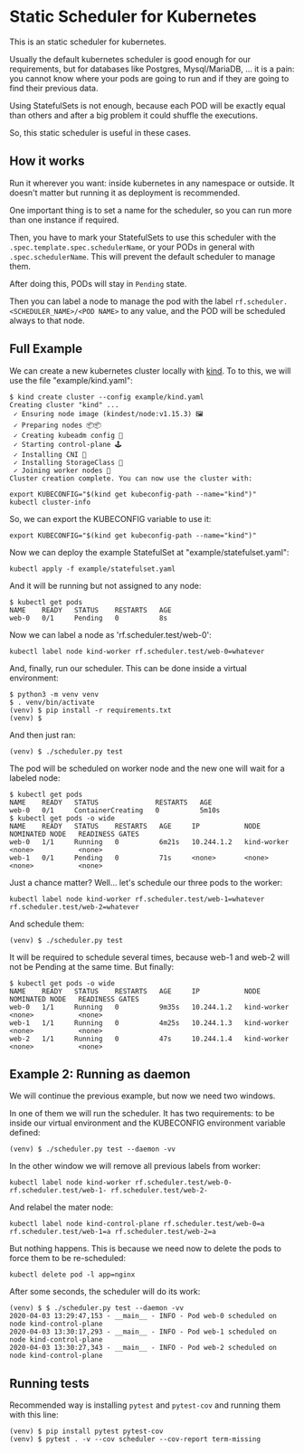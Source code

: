 # Static Scheduler for Kubernetes

This is an static scheduler for kubernetes.

Usually the default kubernetes scheduler is good enough for our requirements, but for databases like Postgres, Mysql/MariaDB, ... it is a pain: you cannot know where your pods are going to run and if they are going to find their previous data.

Using StatefulSets is not enough, because each POD will be exactly equal than others and after a big problem it could shuffle the executions.

So, this static scheduler is useful in these cases.

## How it works

Run it wherever you want: inside kubernetes in any namespace or outside. It doesn't matter but running it as deployment is recommended.

One important thing is to set a name for the scheduler, so you can run more than one instance if required.

Then, you have to mark your StatefulSets to use this scheduler with the `.spec.template.spec.schedulerName`, or your PODs in general with `.spec.schedulerName`. This will prevent the default scheduler to manage them.

After doing this, PODs will stay in `Pending` state.

Then you can label a node to manage the pod with the label `rf.scheduler.<SCHEDULER_NAME>/<POD NAME>` to any value, and the POD will be scheduled always to that node.

## Full Example

We can create a new kubernetes cluster locally with [kind](https://kind.sigs.k8s.io/). To to this, we will use the file "example/kind.yaml":


```
$ kind create cluster --config example/kind.yaml
Creating cluster "kind" ...
 ✓ Ensuring node image (kindest/node:v1.15.3) 🖼 
 ✓ Preparing nodes 📦📦 
 ✓ Creating kubeadm config 📜 
 ✓ Starting control-plane 🕹️ 
 ✓ Installing CNI 🔌 
 ✓ Installing StorageClass 💾 
 ✓ Joining worker nodes 🚜 
Cluster creation complete. You can now use the cluster with:

export KUBECONFIG="$(kind get kubeconfig-path --name="kind")"
kubectl cluster-info
```

So, we can export the KUBECONFIG variable to use it:

```
export KUBECONFIG="$(kind get kubeconfig-path --name="kind")"
```

Now we can deploy the example StatefulSet at "example/statefulset.yaml":

```
kubectl apply -f example/statefulset.yaml
```

And it will be running but not assigned to any node:

```
$ kubectl get pods
NAME    READY   STATUS    RESTARTS   AGE
web-0   0/1     Pending   0          8s
```


Now we can label a node as 'rf.scheduler.test/web-0':

```
kubectl label node kind-worker rf.scheduler.test/web-0=whatever
```

And, finally, run our scheduler. This can be done inside a virtual environment:

```
$ python3 -m venv venv
$ . venv/bin/activate
(venv) $ pip install -r requirements.txt
(venv) $
```

And then just ran:

```
(venv) $ ./scheduler.py test
```

The pod will be scheduled on worker node and the new one will wait for a labeled node:

```
$ kubectl get pods
NAME    READY   STATUS              RESTARTS   AGE
web-0   0/1     ContainerCreating   0          5m10s
$ kubectl get pods -o wide
NAME    READY   STATUS    RESTARTS   AGE     IP           NODE          NOMINATED NODE   READINESS GATES
web-0   1/1     Running   0          6m21s   10.244.1.2   kind-worker   <none>           <none>
web-1   0/1     Pending   0          71s     <none>       <none>        <none>           <none>
```

Just a chance matter? Well... let's schedule our three pods to the worker:

```
kubectl label node kind-worker rf.scheduler.test/web-1=whatever rf.scheduler.test/web-2=whatever
```

And schedule them:

```
(venv) $ ./scheduler.py test
```

It will be required to schedule several times, because web-1 and web-2 will not be Pending at the same time. But finally:

```
$ kubectl get pods -o wide
NAME    READY   STATUS    RESTARTS   AGE     IP           NODE          NOMINATED NODE   READINESS GATES
web-0   1/1     Running   0          9m35s   10.244.1.2   kind-worker   <none>           <none>
web-1   1/1     Running   0          4m25s   10.244.1.3   kind-worker   <none>           <none>
web-2   1/1     Running   0          47s     10.244.1.4   kind-worker   <none>           <none>
```

## Example 2: Running as daemon

We will continue the previous example, but now we need two windows.

In one of them we will run the scheduler. It has two requirements: to be inside our virtual environment and the KUBECONFIG environment variable defined:

```
(venv) $ ./scheduler.py test --daemon -vv
```

In the other window we will remove all previous labels from worker:

```
kubectl label node kind-worker rf.scheduler.test/web-0- rf.scheduler.test/web-1- rf.scheduler.test/web-2-
```

And relabel the mater node:

```
kubectl label node kind-control-plane rf.scheduler.test/web-0=a rf.scheduler.test/web-1=a rf.scheduler.test/web-2=a
```

But nothing happens. This is because we need now to delete the pods to force them to be re-scheduled:

```
kubectl delete pod -l app=nginx
```

After some seconds, the scheduler will do its work:

```
(venv) $ $ ./scheduler.py test --daemon -vv
2020-04-03 13:29:47,153 - __main__ - INFO - Pod web-0 scheduled on node kind-control-plane
2020-04-03 13:30:17,293 - __main__ - INFO - Pod web-1 scheduled on node kind-control-plane
2020-04-03 13:30:27,343 - __main__ - INFO - Pod web-2 scheduled on node kind-control-plane
```

## Running tests

Recommended way is installing `pytest` and `pytest-cov` and running them with this line:

```
(venv) $ pip install pytest pytest-cov
(venv) $ pytest . -v --cov scheduler --cov-report term-missing 
```


